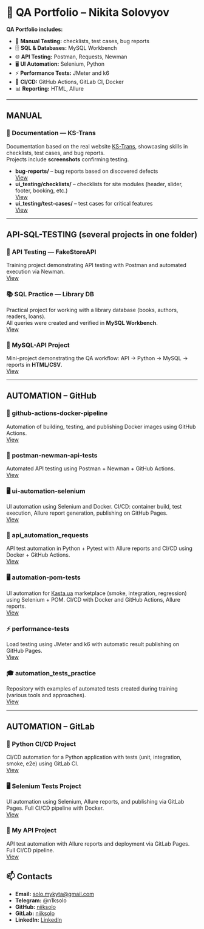 # 🧪 QA Portfolio – Nikita Solovyov

**QA Portfolio includes:**

- 📝 **Manual Testing:** checklists, test cases, bug reports  
- 🗄️ **SQL & Databases:** MySQL Workbench 
- 🌐 **API Testing:** Postman, Requests, Newman  
- 🖥️ **UI Automation:** Selenium, Python  
- ⚡ **Performance Tests:** JMeter and k6  
- 🐳 **CI/CD:** GitHub Actions, GitLab CI, Docker  
- 📊 **Reporting:** HTML, Allure  
---

## MANUAL

### 📝 Documentation — KS-Trans
Documentation based on the real website [KS-Trans](https://ks-trans.org), showcasing skills in checklists, test cases, and bug reports.  
Projects include **screenshots** confirming testing.

- **bug-reports/** – bug reports based on discovered defects  
  [View](https://github.com/niiksolo/Manual-QA-Portfolio/blob/main/bug-reports/README.md)
- **ui_testing/checklists/** – checklists for site modules (header, slider, footer, booking, etc.)  
  [View](https://github.com/niiksolo/Manual-QA-Portfolio/blob/main/ui_testing/checklists/README.md)
- **ui_testing/test-cases/** – test cases for critical features  
  [View](https://github.com/niiksolo/Manual-QA-Portfolio/blob/main/ui_testing/test-cases/README.md)

---

## API-SQL-TESTING (several projects in one folder)

### 🧪 API Testing — FakeStoreAPI
Training project demonstrating API testing with Postman and automated execution via Newman.  
[View](https://github.com/niiksolo/Manual-QA-Portfolio/blob/main/api-sql-testing/postman/README.md)

### 📚 SQL Practice — Library DB
Practical project for working with a library database (books, authors, readers, loans).  
All queries were created and verified in **MySQL Workbench**.  
[View](https://github.com/niiksolo/Manual-QA-Portfolio/blob/main/api-sql-testing/SQL-library/README.md)

### 🐍 MySQL-API Project
Mini-project demonstrating the QA workflow: API → Python → MySQL → reports in **HTML/CSV**.  
[View](https://github.com/niiksolo/Manual-QA-Portfolio/blob/main/api-sql-testing/Mysql-api/README.md)

---

## AUTOMATION – GitHub

### 🐳 github-actions-docker-pipeline
Automation of building, testing, and publishing Docker images using GitHub Actions.  
[View](https://github.com/niiksolo/github-actions-docker-pipeline)

### 📝 postman-newman-api-tests
Automated API testing using Postman + Newman + GitHub Actions.  
[View](https://github.com/niiksolo/postman-newman-api-tests)

### 🖥 ui-automation-selenium
UI automation using Selenium and Docker. CI/CD: container build, test execution, Allure report generation, publishing on GitHub Pages.  
[View](https://github.com/niiksolo/ui-automation-selenium)

### 🐍 api_automation_requests
API test automation in Python + Pytest with Allure reports and CI/CD using Docker + GitHub Actions.  
[View](https://github.com/niiksolo/api_automation_requests)

### 🖥 automation-pom-tests
UI automation for [Kasta.ua](https://kasta.ua) marketplace (smoke, integration, regression) using Selenium + POM. CI/CD with Docker and GitHub Actions, Allure reports.  
[View](https://github.com/niiksolo/automation-pom-tests)

### ⚡ performance-tests
Load testing using JMeter and k6 with automatic result publishing on GitHub Pages.  
[View](https://github.com/niiksolo/performance-tests)

### 🎓 automation_tests_practice
Repository with examples of automated tests created during training (various tools and approaches).  
[View](https://github.com/niiksolo/automation_tests_practice)

---

## AUTOMATION – GitLab

### 🐍 Python CI/CD Project
CI/CD automation for a Python application with tests (unit, integration, smoke, e2e) using GitLab CI.  
[View](https://gitlab.com/niiksolo/my-project)

### 🖥 Selenium Tests Project
UI automation using Selenium, Allure reports, and publishing via GitLab Pages. Full CI/CD pipeline with Docker.  
[View](https://gitlab.com/niiksolo/ci-cd)

### 🐍 My API Project
API test automation with Allure reports and deployment via GitLab Pages. Full CI/CD pipeline.  
[View](https://gitlab.com/niiksolo/api-ci)


## 📫 Contacts
- **Email:** solo.mykyta@gmail.com  
- **Telegram:** @n1ksolo  
- **GitHub:** [niiksolo](https://github.com/niiksolo)  
- **GitLab:** [niiksolo](https://gitlab.com/niiksolo)  
- **LinkedIn:** [LinkedIn](https://www.linkedin.com/in/никита-соловьев-1aa2a5377)